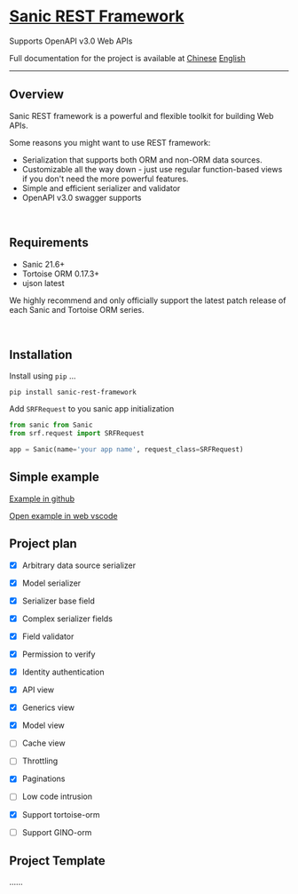 # [Sanic REST Framework](https://github.com/encode/django-rest-framework)

Supports OpenAPI v3.0 Web APIs

Full documentation for the project is available at [Chinese](https://www.tioit.cc/index.php/category/srf/) [English](https://www.tioit.cc/index.php/category/srf_en/)

---

## Overview

Sanic REST framework is a powerful and flexible toolkit for building Web APIs.

Some reasons you might want to use REST framework:

- Serialization that supports both ORM and non-ORM data sources.
- Customizable all the way down - just use regular function-based views if you don't need the more powerful features.
- Simple and efficient serializer and validator
- OpenAPI v3.0 swagger supports

<br/>

## Requirements

- Sanic 21.6+
- Tortoise ORM 0.17.3+
- ujson latest

We highly recommend and only officially support the latest patch release of each Sanic and Tortoise ORM series.

<br/>

## Installation

Install using `pip` ...

```
pip install sanic-rest-framework
```

Add `SRFRequest` to you sanic app initialization

```python
from sanic from Sanic
from srf.request import SRFRequest

app = Sanic(name='your app name', request_class=SRFRequest)
```

## Simple example

[Example in github](https://github.com/Tioit-Wang/srf_simple_example)

[Open example in web vscode](https://vscode.dev/github/Tioit-Wang/srf_simple_example)


## Project plan

- [x] Arbitrary data source serializer
- [x] Model serializer
- [x] Serializer base field
- [x] Complex serializer fields
- [x] Field validator
- [x] Permission to verify
- [x] Identity authentication
- [x] API view
- [x] Generics view
- [x] Model view
- [ ] Cache view 
- [ ] Throttling
- [x] Paginations
- [ ] Low code intrusion
- [x] Support tortoise-orm
- [ ] Support GINO-orm


## Project Template

......